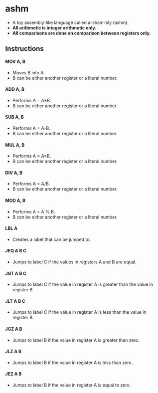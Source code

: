 # ashm

* A toy assembly-like language called a-sham-bly (ashm).
* __All arithmetic is integer arithmetic only.__
* __All comparisons are done on comparison between registers only.__

## Instructions

#### MOV A, B

- Moves B into A. 
- B can be either another register or a literal number.

#### ADD A, B

- Performs A = A+B. 
- B can be either another register or a literal number.

#### SUB A, B

- Performs A = A-B. 
- B can be either another register or a literal number.

#### MUL A, B

- Performs A = A*B. 
- B can be either another register or a literal number.

#### DIV A, B

- Performs A = A/B.
- B can be either another register or a literal number.

#### MOD A, B

- Performs A = A % B.
- B can be either another register or a literal number.

#### LBL A

- Creates a label that can be jumped to.

#### JEQ A B C

- Jumps to label C if the values in registers A and B are equal.

#### JGT A B C

- Jumps to label C if the value in register A is greater than the value in register B.

#### JLT A B C

- Jumps to label C if the value in register A is less than the value in register B.

#### JGZ A B

- Jumps to label B if the value in register A is greater than zero.

#### JLZ A B

- Jumps to label B if the value in register A is less than zero.

#### JEZ A B

- Jumps to label B if the value in register A is equal to zero.

